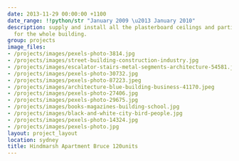 ```yaml
---
date: 2013-11-29 00:00:00 +1100
date_range: !!python/str "January 2009 \u2013 January 2010"
description: supply and install all the plasterboard ceilings and partition walls
  for the whole building.
group: projects
image_files:
- /projects/images/pexels-photo-3814.jpg
- /projects/images/street-building-construction-industry.jpg
- /projects/images/escalator-stairs-metal-segments-architecture-54581.jpeg
- /projects/images/pexels-photo-30732.jpg
- /projects/images/pexels-photo-87223.jpeg
- /projects/images/architecture-blue-building-business-41170.jpeg
- /projects/images/pexels-photo-27406.jpg
- /projects/images/pexels-photo-29675.jpg
- /projects/images/books-magazines-building-school.jpg
- /projects/images/black-and-white-city-bird-people.jpg
- /projects/images/pexels-photo-14324.jpg
- /projects/images/pexels-photo.jpg
layout: project_layout
location: sydney
title: Hindmarsh Apartment Bruce 120units
---
```

